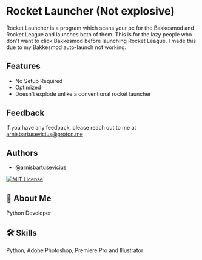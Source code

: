 
# Rocket Launcher (Not explosive)

Rocket Launcher is a program which scans your pc for the Bakkesmod and Rocket League and launches both of them. This is for the lazy people who don't want to click Bakkesmod before launching Rocket League. I made this due to my Bakkesmod auto-launch not working.


## Features

- No Setup Required
- Optimized
- Doesn't explode unlike a conventional rocket launcher


## Feedback

If you have any feedback, please reach out to me at arnisbartusevicius@proton.me


## Authors

- [@arnisbartusevicius](https://github.com/arnisbartusevicius)

[![MIT License](https://img.shields.io/badge/License-MIT-green.svg)](https://choosealicense.com/licenses/mit/)


## 🚀 About Me
Python Developer


## 🛠 Skills
Python, Adobe Photoshop, Premiere Pro and Illustrator

